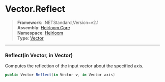 # Vector.Reflect

> **Framework**: .NETStandard,Version=v2.1  
> **Assembly**: [Heirloom.Core][0]  
> **Namespace**: [Heirloom][0]  
> **Type**: [Vector][1]

--------------------------------------------------------------------------------

### Reflect(in Vector, in Vector)

Computes the reflection of the input vector about the specified axis.

```cs
public Vector Reflect(in Vector v, in Vector axis)
```

[0]: ../Heirloom.Core.md
[1]: Heirloom.Vector.md
